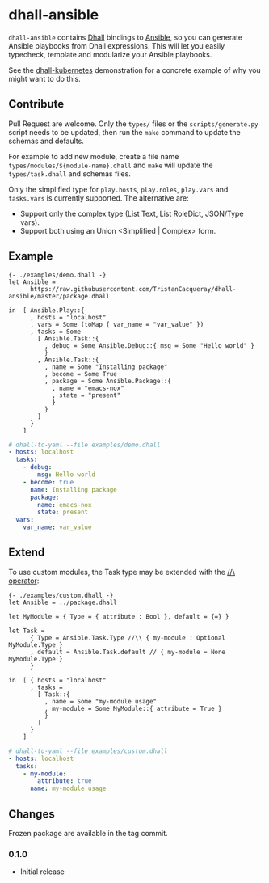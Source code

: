 # dhall-ansible

`dhall-ansible` contains [Dhall][dhall-lang] bindings to [Ansible][Ansible],
so you can generate Ansible playbooks from Dhall expressions.
This will let you easily typecheck, template and modularize your Ansible playbooks.

See the [dhall-kubernetes][dhall-kubernetes] demonstration for a concrete example of
why you might want to do this.

## Contribute

Pull Request are welcome. Only the `types/` files or the `scripts/generate.py` script needs
to be updated, then run the `make` command to update the schemas and defaults.

For example to add new module, create a file name `types/modules/${module-name}.dhall` and `make`
will update the `types/task.dhall` and schemas files.

Only the simplified type for `play.hosts`, `play.roles`, `play.vars` and `tasks.vars` is
currently supported. The alternative are:
* Support only the complex type (List Text, List RoleDict, JSON/Type vars).
* Support both using an Union <Simplified | Complex> form.


## Example

```dhall
{- ./examples/demo.dhall -}
let Ansible =
      https://raw.githubusercontent.com/TristanCacqueray/dhall-ansible/master/package.dhall

in  [ Ansible.Play::{
      , hosts = "localhost"
      , vars = Some (toMap { var_name = "var_value" })
      , tasks = Some
        [ Ansible.Task::{
          , debug = Some Ansible.Debug::{ msg = Some "Hello world" }
          }
        , Ansible.Task::{
          , name = Some "Installing package"
          , become = Some True
          , package = Some Ansible.Package::{
            , name = "emacs-nox"
            , state = "present"
            }
          }
        ]
      }
    ]

```

```yaml
# dhall-to-yaml --file examples/demo.dhall
- hosts: localhost
  tasks:
    - debug:
        msg: Hello world
    - become: true
      name: Installing package
      package:
        name: emacs-nox
        state: present
  vars:
    var_name: var_value

```

## Extend

To use custom modules, the Task type may be extended with the [//\\ operator][type-operator]:

```dhall
{- ./examples/custom.dhall -}
let Ansible = ../package.dhall

let MyModule = { Type = { attribute : Bool }, default = {=} }

let Task =
      { Type = Ansible.Task.Type //\\ { my-module : Optional MyModule.Type }
      , default = Ansible.Task.default // { my-module = None MyModule.Type }
      }

in  [ { hosts = "localhost"
      , tasks =
        [ Task::{
          , name = Some "my-module usage"
          , my-module = Some MyModule::{ attribute = True }
          }
        ]
      }
    ]

```

```yaml
# dhall-to-yaml --file examples/custom.dhall
- hosts: localhost
  tasks:
    - my-module:
        attribute: true
      name: my-module usage

```

## Changes

Frozen package are available in the tag commit.

### 0.1.0

- Initial release

[dhall-lang]: https://dhall-lang.org
[Ansible]: https://ansible.com
[dhall-kubernetes]: https://github.com/dhall-lang/dhall-kubernetes
[type-operator]: https://docs.dhall-lang.org/references/Built-in-types.html#id70
